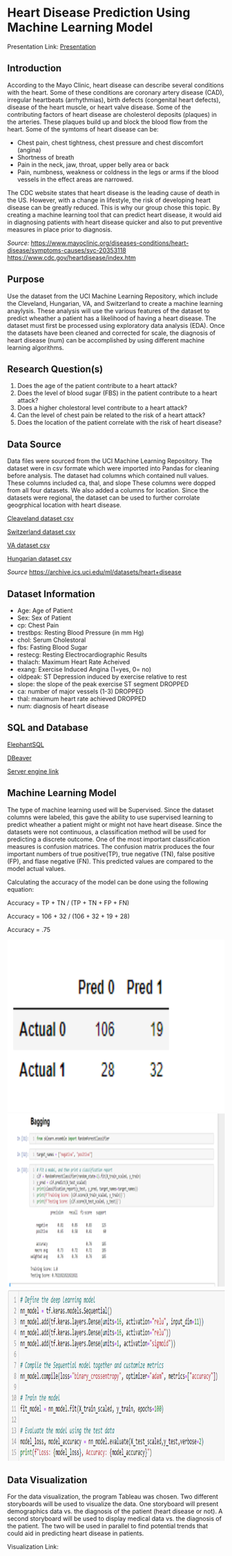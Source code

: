 # Heart Disease Prediction Using Machine Learning Model
Presentation Link: [Presentation](https://docs.google.com/presentation/d/1vfkKItc84_Lr9fVpbshKxXzubFteUbh5gQcvyLaHr-E/edit?usp=sharing)

## Introduction
According to the Mayo Clinic, heart disease can describe several conditions with the heart.  Some of these conditions are coronary 
artery disease (CAD), irregular heartbeats (arrhythmias), birth defects (congenital heart defects), disease of the heart muscle, 
or heart valve disease.  Some of the contributing factors of heart disease are cholesterol deposits (plaques) in the arteries.  These
plaques build up and block the blood flow from the heart.  Some of the symtoms of heart disease can be:
 *  Chest pain, chest tightness, chest pressure and chest discomfort (angina)
 *  Shortness of breath
 *  Pain in the neck, jaw, throat, upper belly area or back
 *  Pain, numbness, weakness or coldness in the legs or arms if the blood vessels in the effect areas are narrowed.
 
 The CDC website states that heart disease is the leading cause of death in the US. However, with a change in lifestyle, the risk of developing heart disease can be greatly reduced. This is why our group chose this topic. By creating a machine learning tool that can predict heart disease, it would aid in diagnosing patients with heart disease quicker and also to put preventive measures in place prior to diagnosis.
  
 _Source:_  https://www.mayoclinic.org/diseases-conditions/heart-disease/symptoms-causes/syc-20353118
           https://www.cdc.gov/heartdisease/index.htm
 
 ## Purpose


 Use the dataset from the UCI Machine Learning Repository, which include the Cleveland, Hungarian, VA, and Switzerland to create a machine
 learning anaylysis. These analysis will use the various features of the dataset to predict wheather a patient has a likelihood of having
 a heart disease.   The dataset must first be processed using exploratory data analysis (EDA). Once the datasets have been cleaned and corrected
 for scale, the diagnosis of heart disease (num) can be accomplished by using different machine learning algorithms.

## Research Question(s)
1. Does the age of the patient contribute to a heart attack?
2. Does the level of blood sugar (FBS) in the patient contribute to a heart attack?
3. Does a higher cholestoral level contribute to a heart attack?
4. Can the level of chest pain be related to the risk of a heart attack?
5. Does the location of the patient correlate with the risk of heart disease?

## Data Source
Data files were sourced from the UCI Machine Learning Repository.   The dataset were in csv formate which were imported into Pandas for cleaning
before analysis.   The dataset had columns which contained null values.   These columns included ca, thal, and slope   These columns were dopped from all
four datasets.   We also added a columns for location.   Since the datasets were regional, the dataset can be used to further corrolate geogrphical
location with heart disease.

[Cleaveland dataset csv](Resources/processed_cleveland.csv)

[Switzerland dataset csv](Resources/processed_switzerland.csv)

[VA dataset csv](Resources/processed_va.csv)

[Hungarian dataset csv](Resources/reprocessed_hungarian.csv)

_Source_ https://archive.ics.uci.edu/ml/datasets/heart+disease

## Dataset Information

 * Age:  Age of Patient
 * Sex:  Sex of Patient
 * cp:  Chest Pain
 * trestbps:  Resting Blood Pressure (in mm Hg)
 * chol:  Serum Cholestoral
 * fbs:  Fasting Blood Sugar
 * restecg:  Resting Electrocardiographic Results
 * thalach:  Maximum Heart Rate Acheived
 * exang:  Exercise Induced Angina (1=yes, 0= no)
 * oldpeak:  ST Depression induced by exercise relative to rest
 * slope:  the slope of the peak exercise ST segment DROPPED
 * ca:  number of major vessels (1-3) DROPPED
 * thal: maximum heart rate achieved DROPPED
 * num:  diagnosis of heart disease
 
 ## SQL and Database
 
 [ElephantSQL](Resources/elephant.png)
 
 [DBeaver](Resources/dbeaver.png)
 
 [Server engine link](Resources/server_link.png)
 
 ## Machine Learning Model
 
 The type of machine learning used will be Supervised.   Since the dataset columns were labeled, this gave the ability to use supervised learning to predict
 wheather a patient might or might not have heart disease.   Since the datasets were not continuous, a classification method will be used for predicting a
 discrete outcome.  One of the most important classification measures is confusion matrices.  The confusion matrix produces the four important numbers of 
 true positive(TP), true negative (TN), false positive (FP), and flase negative (FN).  This predicted values are compared to the model actual values.
 
  
  Calculating the accuracy of the model can be done using the following equation:
  
  Accuracy = TP + TN / (TP + TN + FP + FN)
  
  Accuracy = 106 + 32 / (106 + 32 + 19 + 28)
  
  Accuracy = .75
  
  
 <img src="Resources/confusion_matrix.png" width=700 height=400>
 
 <img src="Resources/bagging.png" width=700 height=400>
 
 <img src="Resources/neural_network.png" width=700 height=400>
 
 
 ## Data Visualization
 
 For the data visualization, the program Tableau was chosen. Two different storyboards will be used to visualize the data. One storyboard will present demographics data vs. the diagnosis of the patient (heart disease or not). A second storyboard will be used to display medical data vs. the diagnosis of the patient. The two will be used in parallel to find potential trends that could aid in predicting heart disease in patients. 
 
 Visualization Link:
 
